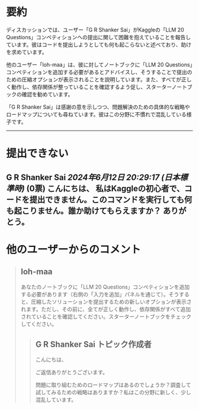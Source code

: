 # 要約 
ディスカッションでは、ユーザー「G R Shanker Sai」がKaggleの「LLM 20 Questions」コンペティションへの提出に関して困難を抱えていることを報告しています。彼はコードを提出しようとしても何も起こらないと述べており、助けを求めています。

他のユーザー「loh-maa」は、彼に対してノートブックに「LLM 20 Questions」コンペティションを追加する必要があるとアドバイスし、そうすることで提出のための圧縮オプションが表示されることを説明しています。また、すべてが正しく動作し、依存関係が整っていることを確認するよう促し、スターターノートブックの確認を勧めています。

「G R Shanker Sai」は感謝の意を示しつつ、問題解決のための具体的な戦略やロードマップについても尋ねています。彼はこの分野に不慣れで混乱している様子です。

---
# 提出できない
**G R Shanker Sai** *2024年6月12日 20:29:17 (日本標準時)* (0票)
こんにちは、
私はKaggleの初心者で、コードを提出できません。このコマンドを実行しても何も起こりません。誰か助けてもらえますか？
ありがとう。
---
 # 他のユーザーからのコメント
> ## loh-maa
> 
> あなたのノートブックに「LLM 20 Questions」コンペティションを追加する必要があります（右側の「入力を追加」パネルを通じて）。そうすると、圧縮したソリューションを提出するための新しいオプションが表示されます。ただし、その前に、全てが正しく動作し、依存関係がすべて追加されていることを確認してください。スターターノートブックをチェックしてください。
> 
> 
> > ## G R Shanker Sai トピック作成者
> > 
> > こんにちは、
> > 
> > ご返信ありがとうございます。
> > 
> > 問題に取り組むためのロードマップはあるのでしょうか？調査して試してみるための戦略はありますか？私はこの分野に新しく、少し混乱しています。
